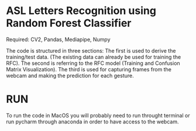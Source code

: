 # ASL Letters Recognition using Random Forest Classifier 

Required: CV2, Pandas, Mediapipe, Numpy

The code is structured in three sections:
  The first is used to derive the training/test data. (The existing data can already be used for training the RFC).
  The second is referring to the RFC model (Training and Confusion Matrix Visualization).
  The third is used for capturing frames from the webcam and making the prediction for each gesture.

# RUN
To run the code in MacOS you will probably need to run throught terminal or run pycharm through anaconda in order to have access to the webcam.
